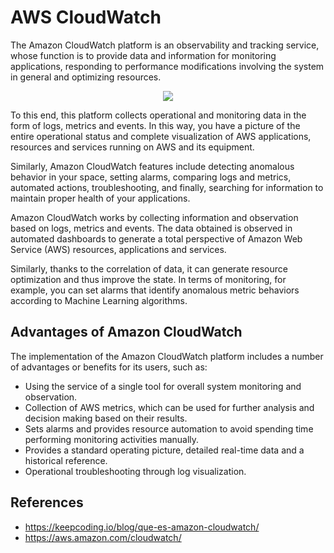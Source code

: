 # AWS CloudWatch

The Amazon CloudWatch platform is an observability and tracking service, whose function is to provide data and information for monitoring applications, responding to performance modifications involving the system in general and optimizing resources.


<p align="center">
  <img src="https://github.com/dimasx010/knowledge/assets/105082657/fad6af35-c83d-429f-9fde-aeb0d8974251">
</p>

To this end, this platform collects operational and monitoring data in the form of logs, metrics and events. In this way, you have a picture of the entire operational status and complete visualization of AWS applications, resources and services running on AWS and its equipment.

Similarly, Amazon CloudWatch features include detecting anomalous behavior in your space, setting alarms, comparing logs and metrics, automated actions, troubleshooting, and finally, searching for information to maintain proper health of your applications.

Amazon CloudWatch works by collecting information and observation based on logs, metrics and events. The data obtained is observed in automated dashboards to generate a total perspective of Amazon Web Service (AWS) resources, applications and services.

Similarly, thanks to the correlation of data, it can generate resource optimization and thus improve the state. In terms of monitoring, for example, you can set alarms that identify anomalous metric behaviors according to Machine Learning algorithms.

## Advantages of Amazon CloudWatch

The implementation of the Amazon CloudWatch platform includes a number of advantages or benefits for its users, such as:

- Using the service of a single tool for overall system monitoring and observation.
- Collection of AWS metrics, which can be used for further analysis and decision making based on their results.
- Sets alarms and provides resource automation to avoid spending time performing monitoring activities manually.
- Provides a standard operating picture, detailed real-time data and a historical reference.
- Operational troubleshooting through log visualization.

## References
- https://keepcoding.io/blog/que-es-amazon-cloudwatch/
- https://aws.amazon.com/cloudwatch/​
